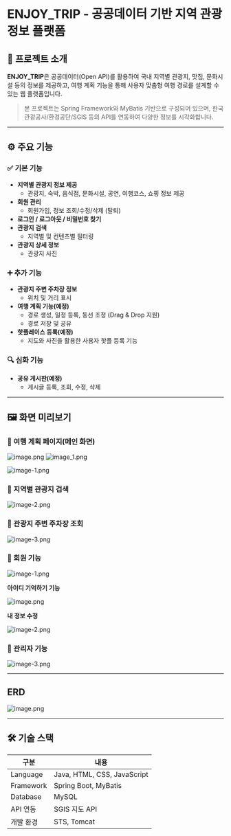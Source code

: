 # ENJOY_TRIP - 공공데이터 기반 지역 관광 정보 플랫폼

## 📌 프로젝트 소개

**ENJOY_TRIP**은 공공데이터(Open API)를 활용하여 국내 지역별 관광지, 맛집, 문화시설 등의 정보를 제공하고, 여행 계획 기능을 통해 사용자 맞춤형 여행 경로를 설계할 수 있는 웹 플랫폼입니다.

> 본 프로젝트는 Spring Framework와 MyBatis 기반으로 구성되어 있으며, 한국관광공사/환경공단/SGIS 등의 API를 연동하여 다양한 정보를 시각화합니다.

---

## ⚙️ 주요 기능

### ✅ 기본 기능
- **지역별 관광지 정보 제공**
  - 관광지, 숙박, 음식점, 문화시설, 공연, 여행코스, 쇼핑 정보 제공
- **회원 관리**
  - 회원가입, 정보 조회/수정/삭제 (탈퇴)
- **로그인 / 로그아웃 / 비밀번호 찾기**
- **관광지 검색**
  - 지역별 및 컨텐츠별 필터링
- **관광지 상세 정보**
  - 관광지 사진


### ➕ 추가 기능
- **관광지 주변 주차장 정보**
  - 위치 및 거리 표시
- **여행 계획 기능(예정)**
  - 경로 생성, 일정 등록, 동선 조정 (Drag & Drop 지원)
  - 경로 저장 및 공유
- **핫플레이스 등록(예정)**
  - 지도와 사진을 활용한 사용자 핫플 등록 기능

### 🔍 심화 기능
- **공유 게시판(예정)**
  - 게시글 등록, 조회, 수정, 삭제

---

## 🖼️ 화면 미리보기

### 🔸 여행 계획 페이지(메인 화면)
![image.png](/document/image.png)
![image_1.png](/document/image-9.png)

![image-1.png](/document/image-1.png)
### 🔸 지역별 관광지 검색
![image-2.png](/document/image-2.png)
### 🔸 관광지 주변 주차장 조회
![image-3.png](/document/image-3.png)

### 🔸 회원 기능
![image-1.png](/document/image-4.png)

**아이디 기억하기 기능**

![image.png](/document/image-5.png)

**내 정보 수정**

![image-2.png](/document/image-6.png)

### 🔸 관리자 기능
![image-3.png](/document/image-7.png)


---
## ERD
![image.png](/document/image-8.png)

---

## 🛠 기술 스택

| 구분 | 내용 |
|------|------|
| Language | Java, HTML, CSS, JavaScript |
| Framework | Spring Boot, MyBatis |
| Database | MySQL |
| API 연동 | SGIS 지도 API |
| 개발 환경 | STS, Tomcat |

